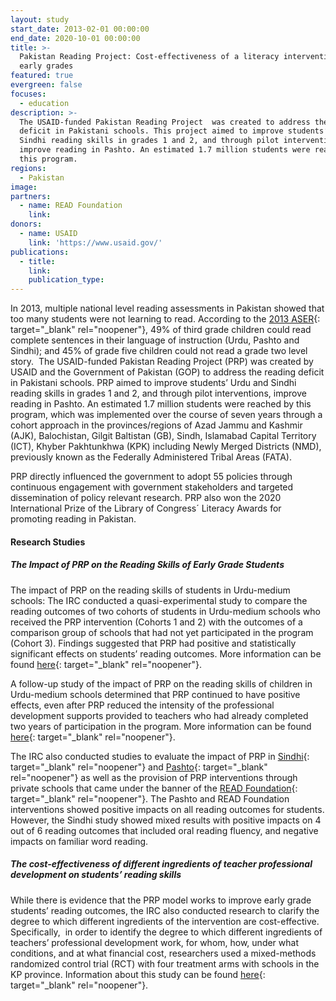 ```yaml
---
layout: study
start_date: 2013-02-01 00:00:00
end_date: 2020-10-01 00:00:00
title: >-
  Pakistan Reading Project: Cost-effectiveness of a literacy intervention for
  early grades
featured: true
evergreen: false
focuses:
  - education
description: >-
  The USAID-funded Pakistan Reading Project  was created to address the reading
  deficit in Pakistani schools. This project aimed to improve students’ Urdu and
  Sindhi reading skills in grades 1 and 2, and through pilot interventions,
  improve reading in Pashto. An estimated 1.7 million students were reached by
  this program.
regions:
  - Pakistan
image:
partners:
  - name: READ Foundation
    link:
donors:
  - name: USAID
    link: 'https://www.usaid.gov/'
publications:
  - title:
    link:
    publication_type:
---
```


In 2013, multiple national level reading assessments in Pakistan showed that too many students were not learning to read. According to the [2013 ASER](http://aserpakistan.org/document/aser/2013/reports/national/ASER_National_Report_2013.pdf){: target="_blank" rel="noopener"}, 49% of third grade children could read complete sentences in their language of instruction (Urdu, Pashto and Sindhi); and 45% of grade five children could not read a grade two level story. &nbsp;The USAID-funded Pakistan Reading Project (PRP) was created by USAID and the Government of Pakistan (GOP) to address the reading deficit in Pakistani schools. PRP aimed to improve students’ Urdu and Sindhi reading skills in grades 1 and 2, and through pilot interventions, improve reading in Pashto. An estimated 1.7 million students were reached by this program, which was implemented over the course of seven years through a cohort approach in the provinces/regions of Azad Jammu and Kashmir (AJK), Balochistan, Gilgit Baltistan (GB), Sindh, Islamabad Capital Territory (ICT), Khyber Pakhtunkhwa (KPK) including Newly Merged Districts (NMD), previously known as the Federally Administered Tribal Areas (FATA).

PRP directly influenced the government to adopt 55 policies through continuous engagement with government stakeholders and targeted dissemination of policy relevant research. PRP also won the 2020 International Prize of the Library of Congress&acute; Literacy Awards for promoting reading in Pakistan.

#### Research Studies

##### The Impact of PRP on the Reading Skills of Early Grade Students

The impact of PRP on the reading skills of students in Urdu-medium schools: The IRC conducted a quasi-experimental study to compare the reading outcomes of two cohorts of students in Urdu-medium schools who received the PRP intervention (Cohorts 1 and 2) with the outcomes of a comparison group of schools that had not yet participated in the program (Cohort 3). Findings suggested that PRP had positive and statistically significant effects on students’ reading outcomes. More information can be found [here](https://rescue.box.com/s/m21q8yb94hje6sor1rxafsi8hfejwur5){: target="_blank" rel="noopener"}.

A follow-up study of the impact of PRP on the reading skills of children in Urdu-medium schools determined that PRP continued to have positive effects, even after PRP reduced the intensity of the professional development supports provided to teachers who had already completed two years of participation in the program. More information can be found [here](https://rescue.box.com/s/s5oee8psoyxv71ddhr5721uwpulaw55s){: target="_blank" rel="noopener"}.

The IRC also conducted studies to evaluate the impact of PRP in [Sindhi](https://rescue.box.com/s/ikf5c5b5v5m60uqk4jdkh4ls0gl9wgu3){: target="_blank" rel="noopener"} and [Pashto](https://rescue.box.com/s/ixavoyh342ej4qapir1qjbzmbbm31wtc){: target="_blank" rel="noopener"} as well as the provision of PRP interventions through private schools that came under the banner of the [READ Foundation](https://rescue.box.com/s/3zc8xyn3reoslpffv749kjnhdlk8q1mm){: target="_blank" rel="noopener"}. The Pashto and READ Foundation interventions showed positive impacts on all reading outcomes for students. However, the Sindhi study showed mixed results with positive impacts on 4 out of 6 reading outcomes that included oral reading fluency, and negative impacts on familiar word reading.

##### The cost-effectiveness of different ingredients of teacher professional development on students’ reading skills

While there is evidence that the PRP model works to improve early grade students’ reading outcomes, the IRC also conducted research to clarify the degree to which different ingredients of the intervention are cost-effective. Specifically,&nbsp; in order to identify the degree to which different ingredients of teachers’ professional development work, for whom, how, under what conditions, and at what financial cost, researchers used a mixed-methods randomized control trial (RCT) with four treatment arms with schools in the KP province. Information about this study can be found [here](https://rescue.box.com/s/7buuxo9l2a4nuqstq0kl6mwklwigk64e){: target="_blank" rel="noopener"}.
